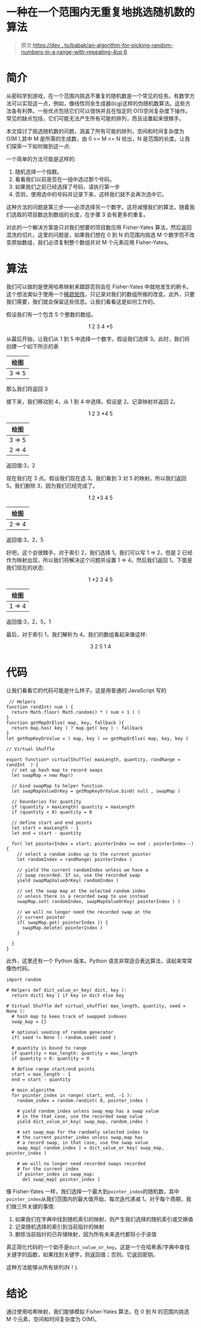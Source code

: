 # 一种在一个范围内无重复地挑选随机数的算法

> 原文:[https://dev . to/babak/an-algorithm-for-picking-random-numbers-in-a-range-with-repeating-4cp 6](https://dev.to/babak/an-algorithm-for-picking-random-numbers-in-a-range-without-repetition-4cp6)

# [](#introduction)简介

从密码学到游戏，在一个范围内挑选不重复的随机数是一个常见的任务。有数学方法可以实现这一点，例如，像线性同余生成器(lcg)这样的伪随机数算法。这些方法各有利弊。一些优点包括它们可以很快并且在恒定的 O(1)空间复杂度下操作。常见的缺点包括，它们可能无法产生所有可能的排列，而且设置起来很棘手。

本文探讨了挑选随机数的问题，涵盖了所有可能的排列，空间和时间复杂度为 O(M ),其中 M 是所需的生成数，由 0 <= M <= N 给出，N 是范围的长度。让我们探索一下如何做到这一点:

一个简单的方法可能是这样的:

1.  随机选择一个指数。
2.  看看我们以前是否在一组中选过那个号码。
3.  如果我们之前已经选择了号码，请执行第一步
4.  否则，使用选中的号码并记录下来，这样我们就不会再次选中它。

这种方法的问题是第三步——必须选择另一个数字。这将减慢我们的算法，随着我们选取的项目数达到数组的长度，在步骤 3 会有更多的重复。

对此的一个解决方案是只对我们想要的项目数应用 Fisher-Yates 算法，然后返回混洗的切片。这里的问题是，如果我们想在 0 到 N 的范围内挑选 M 个数字而不改变原始数组，我们必须复制整个数组并对 M 个元素应用 Fisher-Yates。

# [](#the-algorithm)算法

我们可以做的是使用哈希映射来跟踪否则会在 Fisher-Yates 中就地发生的刷卡。这个想法类似于使用一个[稀疏矩阵](http://btechsmartclass.com/data_structures/sparse-matrix.html)，只记录对我们的数组所做的改变。此外，只要我们需要，我们就会保留这些信息。让我们看看这是如何工作的。

假设我们有一个包含 5 个整数的数组。

<center>1 2 3 4 *5</center>

从最后开始，让我们从 1 到 5 中选择一个数字。假设我们选择 3。此时，我们将创建一个如下所示的表

| 绘图 |
| --- |
| 3 => 5 |

那么我们将返回 3

接下来，我们移动到 4，从 1 到 4 中选择。假设是 2。记录映射并返回 2。

<center>1 2 3 *4 5</center>

| 绘图 |
| --- |
| 3 => 5 |
| 2 => 4 |

返回值:3，2

现在我们在 3 点。假设我们现在选 3。我们看到 3 对 5 的映射。所以我们返回 5。我们删除 3，因为我们已经完成了。

<center>1 2 *3 4 5</center>

| 绘图 |
| --- |
| 2 => 4 |

返回值:3，2，5

好吧，这个会很棘手。对于索引 2，我们选择 1。我们可以写 1 => 2，但是 2 已经作为映射出现，所以我们将解决这个问题并设置 1 => 4。然后我们返回 1。下面是我们现在的状态:

<center>1 *2 3 4 5</center>

| 绘图 |
| --- |
| 1 => 4 |

返回值:3，2，5，1

最后，对于索引 1，我们解析为 4。我们的数组看起来像这样:

<center>3 2 5 1 4</center>

# [](#the-code)代码

让我们看看它的代码可能是什么样子。这是用普通的 JavaScript 写的

```
 // Helpers
function randInt( num ) {
  return Math.floor( Math.random() * ( num + 1 ) )
}
function getMapOrElse( map, key, fallback ){ 
  return map.has( key ) ? map.get( key ) : fallback
}
let getMapKeyOrValue = ( map, key ) => getMapOrElse( map, key, key )

// Virtual Shuffle

export function* virtualShuffle( maxLength, quantity, randRange = randInt  ) {
  // set up hash map to record swaps
  let swapMap = new Map()

  // bind swapMap to helper function
  let swapMapValueOrKey = getMapKeyOrValue.bind( null , swapMap )

  // boundaries for quantity
  if (quantity > maxLength) quantity = maxLength
  if (quantity < 0) quantity = 0

  // define start and end points
  let start = maxLength - 1
  let end = start - quantity

  for( let pointerIndex = start; pointerIndex >= end ; pointerIndex--) {
    // select a random index up to the current pointer
    let randomIndex = randRange( pointerIndex )

    // yield the current randomIndex unless we have a
    // swap recorded. If so, use the recorded swap 
    yield swapMapValueOrKey( randomIndex )

    // set the swap map at the selected random index
    // unless there is a recorded swap to use instead
    swapMap.set( randomIndex, swapMapValueOrKey( pointerIndex ) )

    // we will no longer need the recorded swap at the
    // current pointer
    if( swapMap.get( pointerIndex )) {
      swapMap.delete( pointerIndex )
    } 

  }
} 
```

此外，这里还有一个 Python 版本。Python 语言非常适合表达算法，读起来常常像伪代码。

```
import random

# Helpers def dict_value_or_key( dict, key ): 
  return dict[ key ] if key in dict else key

# Virtual Shuffle def virtual_shuffle( max_length, quantity, seed = None ):
  # hash map to keeo track of swapped indexes
  swap_map = {}

  # optional seeding of random generator
  if( seed != None ): random.seed( seed )

  # quantity is bound to range
  if quantity > max_length: quantity = max_length
  if quantity < 0: quantity = 0

  # define range start/end points
  start = max_length - 1
  end = start - quantity

  # main algorithm
  for pointer_index in range( start, end, -1 ):
    random_index = random.randint( 0, pointer_index )

    # yield random_index unless swap_map has a swap value
    # in the that case, use the recorded swap value
    yield dict_value_or_key( swap_map, random_index )

    # set swap_map for the randomly selected index to
    # the current pointer_index unless swap_map has
    # a record swap, in that case, use the swap value
    swap_map[ random_index ] = dict_value_or_key( swap_map, pointer_index )

    # we will no longer need recorded swaps recorded
    # for the current index
    if pointer_index in swap_map:
      del swap_map[ pointer_index ] 
```

像 Fisher-Yates 一样，我们选择一个最大到`pointer_index`的随机数，其中`pointer_index`从我们范围内的最大值开始，每次迭代递减 1。对于每个周期，我们做三件关键的事情:

1.  如果我们在字典中找到随机索引的映射，则产生我们选择的随机索引或交换值
2.  记录随机选择的索引到当前指针的映射
3.  删除当前指针的已存储映射，因为所有未来迭代都将小于该值

真正简化代码的一个助手是`dict_value_or_key`。这是一个在哈希表/字典中查找关键字的函数，如果找到关键字，则返回值；否则，它返回密钥。

这种方法能够从所有排列(N！).

# [](#conclusion)结论

通过使用哈希映射，我们能够模拟 Fisher-Yates 算法，在 0 到 N 的范围内挑选 M 个元素，空间和时间复杂度为 O(M)。